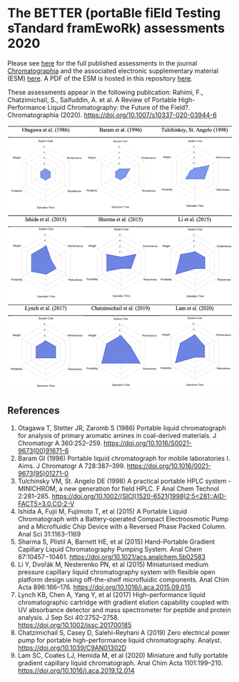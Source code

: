 # The BETTER (portaBle fiEld Testing sTandard framEwoRk) assessments 2020

Please see [here](https://doi.org/10.1007/s10337-020-03944-6) for the full published assessments in the journal [Chromatographia](https://www.springer.com/journal/10337) and the associated electronic supplementary material (ESM) [here](https://static-content.springer.com/esm/art%3A10.1007%2Fs10337-020-03944-6/MediaObjects/10337_2020_3944_MOESM1_ESM.docx).
A PDF of the ESM is hosted in this repository [here](https://github.com/BETTER-HPLC/better-hplc.github.io/blob/master/better-2020/10337_2020_3944_MOESM1_ESM.pdf).

These assessments appear in the following publication: Rahimi, F., Chatzimichail, S., Saifuddin, A. et al. A Review of Portable High-Performance Liquid Chromatography: the Future of the Field?. Chromatographia (2020). https://doi.org/10.1007/s10337-020-03944-6

[![](https://github.com/BETTER-HPLC/better-hplc.github.io/blob/master/better-2020/better2020assessmentradar.png)](https://doi.org/10.1007/s10337-020-03944-6)

## References
1.	Otagawa T, Stetter JR, Zaromb S (1986) Portable liquid chromatograph for analysis of primary aromatic amines in coal-derived materials. J Chromatogr A 360:252–259. https://doi.org/10.1016/S0021-9673(00)91671-6
2. 	Baram GI (1996) Portable liquid chromatograph for mobile laboratories I. Aims. J Chromatogr A 728:387–399. https://doi.org/10.1016/0021-9673(95)01271-0
3. 	Tulchinsky VM, St. Angelo DE (1998) A practical portable HPLC system - MINICHROM, a new generation for field HPLC. F Anal Chem Technol 2:281–285. [https://doi.org/10.1002/(SICI)1520-6521(1998)2:5<281::AID-FACT5>3.0.CO;2-V](https://doi.org/10.1002/(SICI)1520-6521(1998)2:5%3C281::AID-FACT5%3E3.0.CO;2-V)
4. 	Ishida A, Fujii M, Fujimoto T, et al (2015) A Portable Liquid Chromatograph with a Battery-operated Compact Electroosmotic Pump and a Microfluidic Chip Device with a Reversed Phase Packed Column. Anal Sci 31:1163–1169
5. 	Sharma S, Plistil A, Barnett HE, et al (2015) Hand-Portable Gradient Capillary Liquid Chromatography Pumping System. Anal Chem 87:10457−10461. https://doi.org/10.1021/acs.analchem.5b02583
6. 	Li Y, Dvořák M, Nesterenko PN, et al (2015) Miniaturised medium pressure capillary liquid chromatography system with flexible open platform design using off-the-shelf microfluidic components. Anal Chim Acta 896:166–176. https://doi.org/10.1016/j.aca.2015.09.015
7. 	Lynch KB, Chen A, Yang Y, et al (2017) High-performance liquid chromatographic cartridge with gradient elution capability coupled with UV absorbance detector and mass spectrometer for peptide and protein analysis. J Sep Sci 40:2752–2758. https://doi.org/10.1002/jssc.201700185
8. 	Chatzimichail S, Casey D, Salehi-Reyhani A (2019) Zero electrical power pump for portable high-performance liquid chromatography. Analyst. https://doi.org/10.1039/C9AN01302D
9. 	Lam SC, Coates LJ, Hemida M, et al (2020) Miniature and fully portable gradient capillary liquid chromatograph. Anal Chim Acta 1101:199–210. https://doi.org/10.1016/j.aca.2019.12.014
